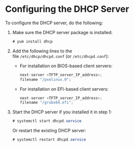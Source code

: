 # Configuring the DHCP Server

To configure the DHCP server, do the following:

1.  Make sure the DHCP server package is installed:

    ``` java
    # yum install dhcp
    ```

2.  Add the following lines to the file `/etc/dhcp/dhcpd.conf` (or `/etc/dhcpd.conf`):

    -   For installation on BIOS-based client servers:

        ``` java
        next-server <TFTP_server_IP_address>;
        filename "/pxelinux.0";
        ```

    -   For installation on EFI-based client servers:

        ``` java
        next-server <TFTP_server_IP_address>;
        filename "/grubx64.efi";
        ```

3.  Start the DHCP server if you installed it in step 1:

    ``` java
    # systemctl start dhcpd.service
    ```

    Or restart the existing DHCP server:

    ``` java
    # systemctl restart dhcpd.service
    ```


